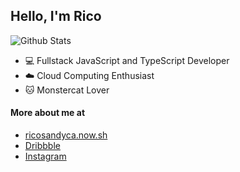 ## Hello, I'm Rico

![Github Stats](https://github-readme-stats.vercel.app/api?username=ricosandyca&show_icons=true&title_color=E66484&icon_color=C673BA)

- 💻  Fullstack JavaScript and TypeScript Developer
- ☁️  Cloud Computing Enthusiast
- 🐱  Monstercat Lover

#### More about me at
- [ricosandyca.now.sh](http://ricosandyca.now.sh)
- [Dribbble](https://dribbble.com/ricosandyca)
- [Instagram](https://instagram.com/ricosandyca)
